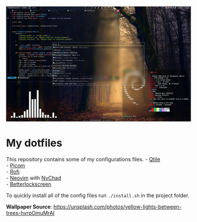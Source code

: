 ![](./preview.png)

# My dotfiles
This repository contains some of my configurations files.
    - [Qtile](https://qtile.org)  
    - [Picom](https://github.com/yshui/picom)  
    - [Rofi](https://davatorium.github.io/rofi/)  
    - [Neovim](https://neovim.io/) with [NvChad](https://nvchad.com/)  
    - [Betterlockscreen](https://github.com/betterlockscreen/betterlockscreen)

To quickly install all of the config files run `./install.sh` in the project folder.

**Wallpaper Source**: https://unsplash.com/photos/yellow-lights-between-trees-hvrpOmuMrAI
